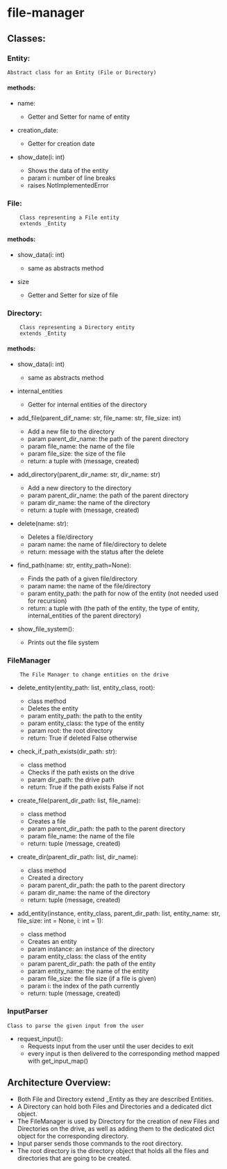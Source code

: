 # file-manager

## Classes:

### Entity: 
    Abstract class for an Entity (File or Directory)

#### methods:

- name: 
    - Getter and Setter for name of entity

- creation_date:
    - Getter for creation date

- show_date(i: int)
    - Shows the data of the entity
    - param i: number of line breaks
    - raises NotImplementedError

### File:
        Class representing a File entity
        extends _Entity

#### methods:

- show_data(i: int)
    - same as abstracts method

- size
    - Getter and Setter for size of file

### Directory:
        Class representing a Directory entity
        extends _Entity

#### methods:

- show_data(i: int)
    - same as abstracts method
    
- internal_entities
    - Getter for internal entities of the directory
    
- add_file(parent_dif_name: str, file_name: str, file_size: int)
    - Add a new file to the directory
    - param parent_dir_name: the path of the parent directory
    - param file_name: the name of the file
    - param file_size: the size of the file
    - return: a tuple with (message, created)
    
- add_directory(parent_dir_name: str, dir_name: str)
    - Add a new directory to the directory
    - param parent_dir_name: the path of the parent directory
    - param dir_name: the name of the directory
    - return: a tuple with (message, created)
    
- delete(name: str):
    - Deletes a file/directory
    - param name: the name of file/directory to delete
    - return: message with the status after the delete

- find_path(name: str, entity_path=None):
    - Finds the path of a given file/directory
    - param name: the name of the file/directory
    - param entity_path: the path for now of the entity (not needed used for recursion)
    - return: a tuple with (the path of the entity, the type of entity, internal_entities of the parent directory)
 
- show_file_system():
    - Prints out the file system

### FileManager
        The File Manager to change entities on the drive

- delete_entity(entity_path: list, entity_class, root):
    - class method
    - Deletes the entity
    - param entity_path: the path to the entity
    - param entity_class: the type of the entity
    - param root: the root directory
    - return: True if deleted False otherwise

- check_if_path_exists(dir_path: str):
    - class method
    - Checks if the path exists on the drive
    - param dir_path: the drive path
    - return: True if the path exists False if not

- create_file(parent_dir_path: list, file_name):
    - class method
    - Creates a file
    - param parent_dir_path: the path to the parent directory
    - param file_name: the name of the file
    - return: tuple (message, created)
    
- create_dir(parent_dir_path: list, dir_name):
    - class method
    - Created a directory
    - param parent_dir_path: the path to the parent directory
    - param dir_name: the name of the directory
    - return: tuple (message, created)
    
- add_entity(instance, entity_class, parent_dir_path: list, entity_name: str, file_size: int = None, i: int = 1):
    - class method
    - Creates an entity
    - param instance: an instance of the directory
    - param entity_class: the class of the entity
    - param parent_dir_path: the path of the entity
    - param entity_name: the name of the entity
    - param file_size: the file size (if a file is given)
    - param i: the index of the path currently
    - return: tuple (message, created)
    
### InputParser
    Class to parse the given input from the user

- request_input():
    - Requests input from the user until the user decides to exit
    - every input is then delivered to the corresponding method mapped with get_input_map()

## Architecture Overview:
- Both File and Directory extend _Entity as they are described Entities.
- A Directory can hold both Files and Directories and a dedicated dict object.
- The FileManager is used by Directory for the creation of new Files and Directories
on the drive, as well as adding them to the dedicated dict object for the corresponding directory.
- Input parser sends those commands to the root directory.
- The root directory is the directory object that holds all the files and directories that are going to be created.
